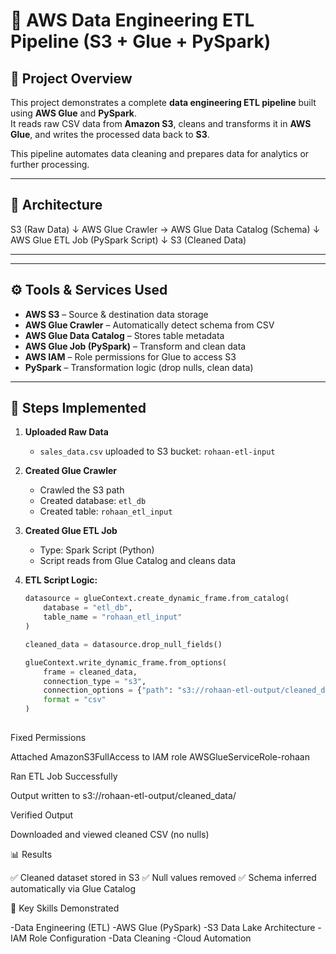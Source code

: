 # 🚀 AWS Data Engineering ETL Pipeline (S3 + Glue + PySpark)

## 📌 Project Overview
This project demonstrates a complete **data engineering ETL pipeline** built using **AWS Glue** and **PySpark**.  
It reads raw CSV data from **Amazon S3**, cleans and transforms it in **AWS Glue**, and writes the processed data back to **S3**.

This pipeline automates data cleaning and prepares data for analytics or further processing.

---

## 🧠 Architecture
S3 (Raw Data)
↓
AWS Glue Crawler → AWS Glue Data Catalog (Schema)
↓
AWS Glue ETL Job (PySpark Script)
↓
S3 (Cleaned Data)

---


---

## ⚙️ Tools & Services Used
- **AWS S3** – Source & destination data storage
- **AWS Glue Crawler** – Automatically detect schema from CSV
- **AWS Glue Data Catalog** – Stores table metadata
- **AWS Glue Job (PySpark)** – Transform and clean data
- **AWS IAM** – Role permissions for Glue to access S3
- **PySpark** – Transformation logic (drop nulls, clean data)

---

## 🧰 Steps Implemented

1. **Uploaded Raw Data**  
   - `sales_data.csv` uploaded to S3 bucket: `rohaan-etl-input`

2. **Created Glue Crawler**  
   - Crawled the S3 path  
   - Created database: `etl_db`  
   - Created table: `rohaan_etl_input`

3. **Created Glue ETL Job**  
   - Type: Spark Script (Python)  
   - Script reads from Glue Catalog and cleans data

4. **ETL Script Logic:**
   ```python
   datasource = glueContext.create_dynamic_frame.from_catalog(
       database = "etl_db",
       table_name = "rohaan_etl_input"
   )

   cleaned_data = datasource.drop_null_fields()

   glueContext.write_dynamic_frame.from_options(
       frame = cleaned_data,
       connection_type = "s3",
       connection_options = {"path": "s3://rohaan-etl-output/cleaned_data/"},
       format = "csv"
   )
  
Fixed Permissions

Attached AmazonS3FullAccess to IAM role AWSGlueServiceRole-rohaan

Ran ETL Job Successfully

Output written to s3://rohaan-etl-output/cleaned_data/

Verified Output

Downloaded and viewed cleaned CSV (no nulls)

📊 Results

✅ Cleaned dataset stored in S3
✅ Null values removed
✅ Schema inferred automatically via Glue Catalog

🧠 Key Skills Demonstrated

-Data Engineering (ETL)
-AWS Glue (PySpark)
-S3 Data Lake Architecture
-IAM Role Configuration
-Data Cleaning
-Cloud Automation

